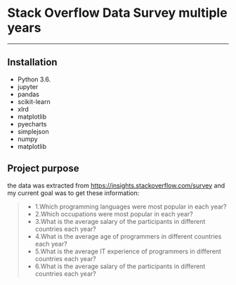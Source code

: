 # Stack Overflow Data Survey multiple years

--------------------------------------


## Installation

- Python 3.6.
- jupyter
- pandas
- scikit-learn
- xlrd
- matplotlib
- pyecharts
- simplejson
- numpy
- matplotlib

## Project purpose

the data was extracted from https://insights.stackoverflow.com/survey 
and my current goal was to get these information:

> * 1.Which programming languages were most popular in each year?  
> * 2.Which occupations were most popular in each year?
> * 3.What is the average salary of the participants in different countries each year?
> * 4.What is the average age of programmers in different countries each year? 
> * 5.What is the average IT experience of programmers in different countries each year?  
> * 6.What is the average salary of the participants in different countries each year? 

